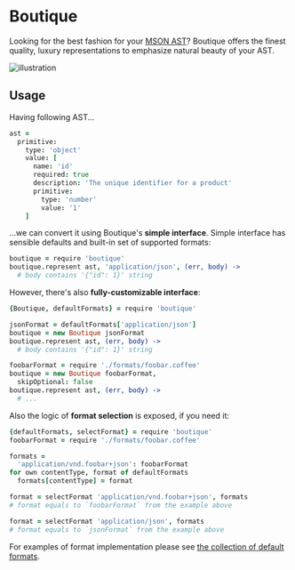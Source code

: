 # Boutique

Looking for the best fashion for your [MSON AST](https://github.com/apiaryio/mson-ast)? Boutique offers the finest quality, luxury representations to emphasize natural beauty of your AST.

![illustration](https://github.com/apiaryio/boutique/blob/master/assets/boutique.png?raw=true)

## Usage

Having following AST...

```coffee
ast =
  primitive:
    type: 'object'
    value: [
      name: 'id'
      required: true
      description: 'The unique identifier for a product'
      primitive:
        type: 'number'
        value: '1'
    ]
```

...we can convert it using Boutique's **simple interface**. Simple interface
has sensible defaults and built-in set of supported formats:

```coffee
boutique = require 'boutique'
boutique.represent ast, 'application/json', (err, body) ->
  # body contains '{"id": 1}' string

```

However, there's also **fully-customizable interface**:

```coffee
{Boutique, defaultFormats} = require 'boutique'

jsonFormat = defaultFormats['application/json']
boutique = new Boutique jsonFormat
boutique.represent ast, (err, body) ->
  # body contains '{"id": 1}' string

foobarFormat = require './formats/foobar.coffee'
boutique = new Boutique foobarFormat,
  skipOptional: false
boutique.represent ast, (err, body) ->
  # ...

```

Also the logic of **format selection** is exposed, if you need it:

```coffee
{defaultFormats, selectFormat} = require 'boutique'
foobarFormat = require './formats/foobar.coffee'

formats =
  'application/vnd.foobar+json': foobarFormat
for own contentType, format of defaultFormats
  formats[contentType] = format

format = selectFormat 'application/vnd.foobar+json', formats
# format equals to `foobarFormat` from the example above

format = selectFormat 'application/json', formats
# format equals to `jsonFormat` from the example above
```

For examples of format implementation please see [the
collection of default formats](https://github.com/apiaryio/boutique/tree/master/formats).

